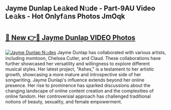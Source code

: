 ## Jayme Dunlap Le𝚊ked N𝚞de - Part-9AU Video Le𝚊ks - Hot Onlyf𝚊ns Photos JmOqk

# <h2><a href="http://ab8456.deff.icu/?id=Jayme+Dunlap">🔗 New 👉🔴 Jayme Dunlap VIDEO Photos</a></h2>

[![Jayme Dunlap N𝚞des](https://i.imgur.com/rIISA9y.gif)](http://ab8456.deff.icu/?id=Jayme+Dunlap)
Jayme Dunlap has collaborated with various artists, including mxmtoon, Chelsea Cutler, and Claud. These collaborations have further showcased her versatility and willingness to explore different musical styles. Her latest project, "Ashes," is a testament to her artistic growth, showcasing a more mature and introspective side of her songwriting. Jayme Dunlap's influence extends beyond her online presence. Her rise to prominence has sparked discussions about the changing landscape of online content creation and the complexities of online fandom. Her controversial approach has challenged traditional notions of beauty, sexuality, and female empowerment.
